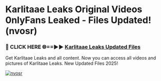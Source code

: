 # Karlitaae Leaks Original Videos 0nlyFans Leaked - Files Updated! (nvosr)

<h3>🔴 CLICK HERE 🌐==►► <a href="https://tinyurl.com/2m67pmp6" rel="nofollow">Karlitaae Leaks Updated Files</a></h3>

Get Karlitaae Leaks and all content. Now you can access all videos and pictures of Karlitaae Leaks. New Updated Files 2025!

[![nvosr](https://i.imgur.com/H4QAA4z.gif)](https://tinyurl.com/2m67pmp6)